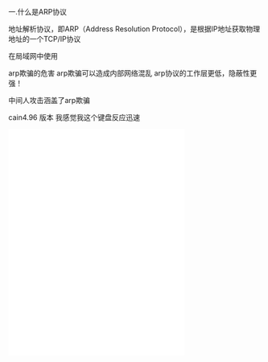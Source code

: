 一.什么是ARP协议

地址解析协议，即ARP（Address Resolution Protocol），是根据IP地址获取物理地址的一个TCP/IP协议

在局域网中使用

arp欺骗的危害
arp欺骗可以造成内部网络混乱
arp协议的工作层更低，隐蔽性更强！

中间人攻击涵盖了arp欺骗


cain4.96 版本
我感觉我这个键盘反应迅速









<iframe src="//player.bilibili.com/player.html?aid=69917775&bvid=BV1UE411Q7aw&cid=121149661&page=2" scrolling="no" border="0" frameborder="no" framespacing="0" allowfullscreen="true" width="350px" height="450px"> </iframe>

